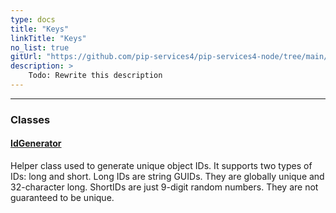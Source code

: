 ```yaml
---
type: docs
title: "Keys"
linkTitle: "Keys"
no_list: true
gitUrl: "https://github.com/pip-services4/pip-services4-node/tree/main/pip-services4-data-node"
description: >
    Todo: Rewrite this description
---
```

---

<div class="module-body"> 

### Classes

#### [IdGenerator](id_generator)
Helper class used to generate unique object IDs.
It supports two types of IDs: long and short. 
Long IDs are string GUIDs. They are globally unique and 32-character long. 
ShortIDs are just 9-digit random numbers. They are not guaranteed to be unique.

</div>
